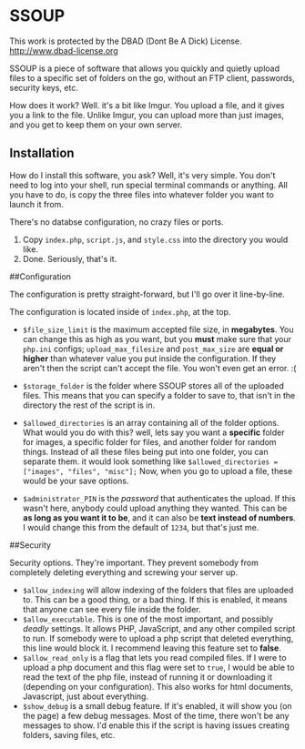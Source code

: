# SSOUP

This work is protected by the DBAD (Dont Be A Dick) License. http://www.dbad-license.org


SSOUP is a piece of software that allows you quickly and quietly upload files to a specific set of folders on the go, without an FTP client, passwords, security keys, etc.  

How does it work? Well. it's a bit like Imgur. You upload a file, and it gives you a link to the file. Unlike Imgur, you can upload more than just images, and you get to keep them on your own server. 


## Installation

How do I install this software, you ask? Well, it's very simple. You don't need to log into your shell, run special terminal commands or anything. All you have to do, is copy the three files into whatever folder you want to launch it from.

There's no databse configuration, no crazy files or ports.
 1.  Copy `index.php`, `script.js`, and `style.css` into the directory you would like.
 2.  Done. Seriously, that's it.


##Configuration

The configuration is pretty straight-forward, but I'll go over it line-by-line.

The configuration is located inside of `index.php`, at the top.

- `$file_size_limit` is the maximum accepted file size, in **megabytes**. You can change this as high as you want, but you **must** make sure that your `php.ini` configs; `upload_max_filesize` and `post_max_size` are **equal or higher** than whatever value you put inside the configuration. If they aren't then the script can't accept the file. You won't even get an error. :(

- `$storage_folder` is the folder where SSOUP stores all of the uploaded files. This means that you can specify a folder to save to, that isn't in the directory the rest of the script is in. 
- `$allowed_directories` is an array containing all of the folder options. What would you do with this? well, lets say you want a **specific** folder for images, a specific folder for files, and another folder for random things. Instead of all these files being put into one folder, you can separate them. it would look something like `$allowed_directories = ["images", "files", "misc"];` Now, when you go to upload a file, these would be your save options.
- `$administrator_PIN` is the *password* that authenticates the upload. If this wasn't here, anybody could upload anything they wanted. This can be **as long as you want it to be**, and it can also be **text instead of numbers**. I would change this from the default of `1234`, but that's just me.


##Security

Security options. They're important. They prevent somebody from completely deleting everything and screwing your server up.

- `$allow_indexing` will allow indexing of the folders that files are uploaded to. This can be a good thing, or a bad thing. If this is enabled, it means that anyone can see every file inside the folder.
- `$allow_executable`. This is one of the most important, and possibly *deadly* settings. It allows PHP, JavaScript, and any other compiled script to run. If somebody were to upload a php script that deleted everything, this line would block it. I recommend leaving this feature set to **false**.
- `$allow_read_only` is a flag that lets you read compiled files. If I were to upload a php document and this flag were set to `true`, I would be able to read the text of the php file, instead of running it or downloading it (depending on your configuration). This also works for html documents, Javascript, just about everything.
- `$show_debug` is a small debug feature. If it's enabled, it will show you (on the page) a few debug messages. Most of the time, there won't be any messages to show. I'd enable this if the script is having issues creating folders, saving files, etc.
